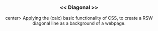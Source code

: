 <center><h3> << Diagonal >> </h3>
</Diagonal>center>
Applying the (calc) basic functionality of CSS, to create a RSW diagonal line as a background of a webpage.
